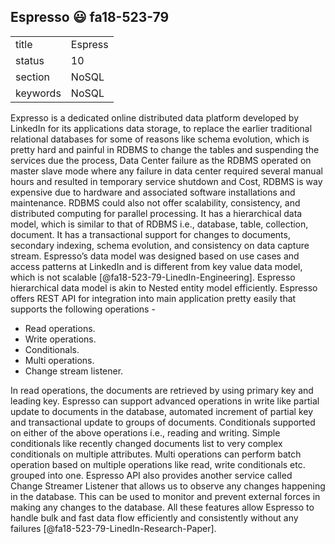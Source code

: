 ## Espresso :smiley: fa18-523-79


|          |              |
| -------- | ------------ |
| title    | Espress      | 
| status   | 10           |
| section  | NoSQL        |
| keywords | NoSQL        |



Expresso is a dedicated online distributed data platform developed by LinkedIn for its applications data storage, to replace the earlier traditional relational databases for some of reasons like schema evolution, which is pretty hard and painful in RDBMS to change the tables and suspending the services due the process, Data Center failure as the RDBMS operated on master slave mode where any failure in data center required several manual hours and resulted in temporary service shutdown and Cost, RDBMS is way expensive due to hardware and associated software installations and maintenance. RDBMS could also not offer scalability, consistency, and distributed computing for parallel processing. It has a hierarchical data model, which is similar to that of RDBMS i.e., database, table, collection, document. It has a transactional support for changes to documents, secondary indexing, schema evolution, and consistency on data capture stream. Espresso’s data model was designed based on use cases and access patterns at LinkedIn and is different from key value data model, which is not scalable [@fa18-523-79-LinedIn-Engineering]. Espresso hierarchical data model is akin to Nested entity model efficiently. Espresso offers REST API for integration into main application pretty easily that supports the following operations \-

* Read operations. 
* Write operations. 
* Conditionals. 
* Multi operations. 
* Change stream listener. 

In read operations, the documents are retrieved by using primary key and leading key. Espresso can support advanced operations in write like partial update to documents in the database, automated increment of partial key and transactional update to groups of documents. Conditionals supported on either of the above operations i.e., reading and writing. Simple conditionals like recently changed documents list to very complex conditionals on multiple attributes. Multi operations can perform batch operation based on multiple operations like read, write conditionals etc. grouped into one. Espresso API also provides another service called Change Streamer Listener that allows us to observe any changes happening in the database. This can be used to monitor and prevent external forces in making any changes to the database. All these features allow Espresso to handle bulk and fast data flow efficiently and consistently without any failures [@fa18-523-79-LinedIn-Research-Paper].


